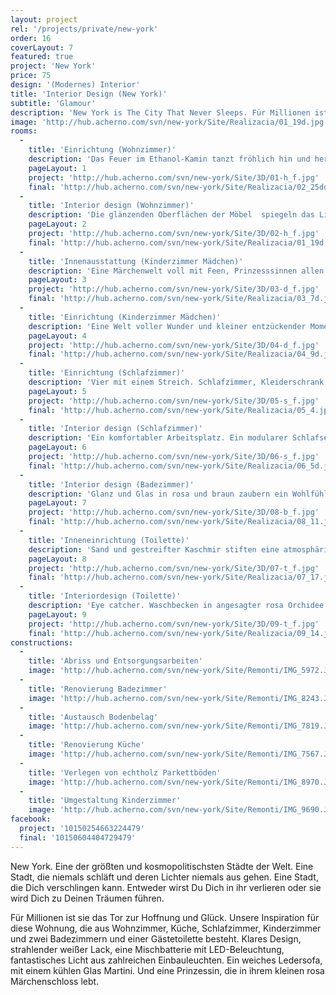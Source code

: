 ```yaml
---
layout: project
rel: '/projects/private/new-york'
order: 16
coverLayout: 7
featured: true
project: 'New York'
price: 75
design: '(Modernes) Interior'
title: 'Interior Design (New York)'
subtitle: 'Glamour'
description: 'New York is The City That Never Sleeps. Für Millionen ist Sie das Tor zur Hoffnung und Glück. Unsere Inspiration für diese Wohnung, die aus Wohnzimmer, Küche, Schlafzimmer, Kinderzimmer und zwei Badezimmern und einer Gästetoilette besteht.'
image: 'http://hub.acherno.com/svn/new-york/Site/Realizacia/01_19d.jpg'
rooms:
  -
    title: 'Einrichtung (Wohnzimmer)'
    description: 'Das Feuer im Ethanol-Kamin tanzt fröhlich hin und her  und wirft sein warmes Licht auf den vielfarbigen Stein.'
    pageLayout: 1
    project: 'http://hub.acherno.com/svn/new-york/Site/3D/01-h_f.jpg'
    final: 'http://hub.acherno.com/svn/new-york/Site/Realizacia/02_25dd.jpg'
  -
    title: 'Interior design (Wohnzimmer)'
    description: 'Die glänzenden Oberflächen der Möbel  spiegeln das Licht wider und die Decke fängt es schimmernd auf.'
    pageLayout: 2
    project: 'http://hub.acherno.com/svn/new-york/Site/3D/02-h_f.jpg'
    final: 'http://hub.acherno.com/svn/new-york/Site/Realizacia/01_19d.jpg'
  -
    title: 'Innenausstattung (Kinderzimmer Mädchen)'
    description: 'Eine Märchenwelt voll mit Feen, Prinzesssinnen allen Gestalten die dazugehören. Diese Welt hat eine Malerin mit ihrem Pinsel geschaffen um damit Teil der Kindheit zu werden.'
    pageLayout: 3
    project: 'http://hub.acherno.com/svn/new-york/Site/3D/03-d_f.jpg'
    final: 'http://hub.acherno.com/svn/new-york/Site/Realizacia/03_7d.jpg'
  -
    title: 'Einrichtung (Kinderzimmer Mädchen)'
    description: 'Eine Welt voller Wunder und kleiner entzückender Momente in diesem rosa und weiß getauchten romantischem Zimmer.'
    pageLayout: 4
    project: 'http://hub.acherno.com/svn/new-york/Site/3D/04-d_f.jpg'
    final: 'http://hub.acherno.com/svn/new-york/Site/Realizacia/04_9d.jpg'
  -
    title: 'Einrichtung (Schlafzimmer)'
    description: 'Vier mit einem Streich. Schlafzimmer, Kleiderschrank, Kabinett und Gästezimmer. Geht nicht, gibt’s nicht! Dieser riesige Raum hat Platz für alles Notwendige.'
    pageLayout: 5
    project: 'http://hub.acherno.com/svn/new-york/Site/3D/05-s_f.jpg'
    final: 'http://hub.acherno.com/svn/new-york/Site/Realizacia/05_4.jpg'
  -
    title: 'Interior design (Schlafzimmer)'
    description: 'Ein komfortabler Arbeitsplatz. Ein modularer Schlafsessel für unerwartete Gäste und ein geräumiges von schweren Vorhängen getrenntes Schlafzimmer mit in der Garderobe integrierter Tür zeichnen diesen besonderen Look aus.'
    pageLayout: 6
    project: 'http://hub.acherno.com/svn/new-york/Site/3D/06-s_f.jpg'
    final: 'http://hub.acherno.com/svn/new-york/Site/Realizacia/06_5d.jpg'
  -
    title: 'Interior design (Badezimmer)'
    description: 'Glanz und Glas in rosa und braun zaubern ein Wohlfühlambiente.'
    pageLayout: 7
    project: 'http://hub.acherno.com/svn/new-york/Site/3D/08-b_f.jpg'
    final: 'http://hub.acherno.com/svn/new-york/Site/Realizacia/08_11.jpg'
  -
    title: 'Inneneinrichtung (Toilette)'
    description: 'Sand und gestreifter Kaschmir stiften eine atmosphärische Wirkung.'
    pageLayout: 8
    project: 'http://hub.acherno.com/svn/new-york/Site/3D/07-t_f.jpg'
    final: 'http://hub.acherno.com/svn/new-york/Site/Realizacia/07_17.jpg'
  -
    title: 'Interiordesign (Toilette)'
    description: 'Eye catcher. Waschbecken in angesagter rosa Orchidee für den extravaganten Geschmack.'
    pageLayout: 9
    project: 'http://hub.acherno.com/svn/new-york/Site/3D/09-t_f.jpg'
    final: 'http://hub.acherno.com/svn/new-york/Site/Realizacia/09_14.jpg'
constructions:
  - 
    title: 'Abriss und Entsorgungsarbeiten'
    image: 'http://hub.acherno.com/svn/new-york/Site/Remonti/IMG_5972.JPG'
  - 
    title: 'Renovierung Badezimmer'
    image: 'http://hub.acherno.com/svn/new-york/Site/Remonti/IMG_8243.JPG'
  - 
    title: 'Austausch Bodenbelag'
    image: 'http://hub.acherno.com/svn/new-york/Site/Remonti/IMG_7819.JPG'
  - 
    title: 'Renovierung Küche'
    image: 'http://hub.acherno.com/svn/new-york/Site/Remonti/IMG_7567.JPG'
  - 
    title: 'Verlegen von echtholz Parkettböden'
    image: 'http://hub.acherno.com/svn/new-york/Site/Remonti/IMG_8970.JPG'
  - 
    title: 'Umgestaltung Kinderzimmer'
    image: 'http://hub.acherno.com/svn/new-york/Site/Remonti/IMG_9690.JPG'
facebook:
  project: '10150254663224479'
  final: '10150604404729479'
---
```

New York. Eine der größten und kosmopolitischsten Städte der Welt. Eine Stadt, die niemals schläft und deren Lichter niemals aus gehen. Eine Stadt, die Dich verschlingen kann. Entweder wirst Du Dich in ihr verlieren oder sie wird Dich zu Deinen Träumen führen.

Für Millionen ist sie das Tor zur Hoffnung und Glück. Unsere Inspiration für diese Wohnung, die aus Wohnzimmer, Küche, Schlafzimmer, Kinderzimmer und zwei Badezimmern und einer Gästetoilette besteht. Klares Design, strahlender weißer Lack, eine Mischbatterie mit LED-Beleuchtung,  fantastisches Licht aus zahlreichen Einbauleuchten. Ein weiches Ledersofa, mit einem kühlen Glas Martini. Und eine Prinzessin, die in ihrem kleinen rosa Märchenschloss lebt. 
